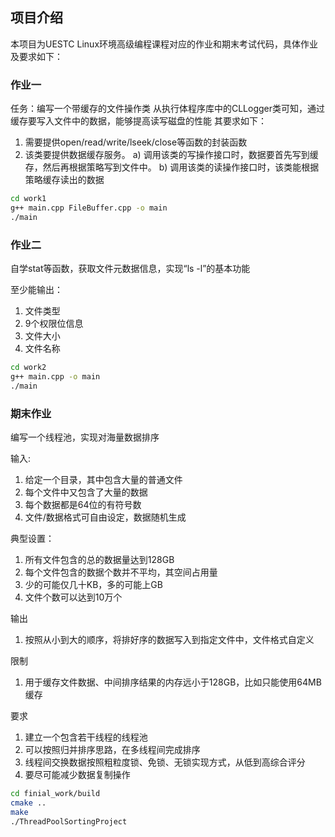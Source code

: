 ## 项目介绍

本项目为UESTC Linux环境高级编程课程对应的作业和期末考试代码，具体作业及要求如下：

### 作业一

任务：编写一个带缓存的文件操作类
从执行体程序库中的CLLogger类可知，通过缓存要写入文件中的数据，能够提高读写磁盘的性能
其要求如下：
1.	需要提供open/read/write/lseek/close等函数的封装函数
2.	该类要提供数据缓存服务。
a)	调用该类的写操作接口时，数据要首先写到缓存，然后再根据策略写到文件中。
b)	调用该类的读操作接口时，该类能根据策略缓存读出的数据

```bash
cd work1
g++ main.cpp FileBuffer.cpp -o main
./main
```
### 作业二

自学stat等函数，获取文件元数据信息，实现“ls -l”的基本功能

至少能输出：
1. 文件类型
2. 9个权限位信息
3. 文件大小
4. 文件名称
```bash
cd work2
g++ main.cpp -o main
./main
```

### 期末作业

编写一个线程池，实现对海量数据排序

输入:
1. 给定一个目录，其中包含大量的普通文件
2. 每个文件中又包含了大量的数据
3. 每个数据都是64位的有符号数
4. 文件/数据格式可自由设定，数据随机生成

典型设置：
1. 所有文件包含的总的数据量达到128GB
2. 每个文件包含的数据个数并不平均，其空间占用量
3. 少的可能仅几十KB，多的可能上GB
4. 文件个数可以达到10万个

输出
1. 按照从小到大的顺序，将排好序的数据写入到指定文件中，文件格式自定义

限制
1. 用于缓存文件数据、中间排序结果的内存远小于128GB，比如只能使用64MB缓存

要求
1. 建立一个包含若干线程的线程池
2. 可以按照归并排序思路，在多线程间完成排序
3. 线程间交换数据按照粗粒度锁、免锁、无锁实现方式，从低到高综合评分
4. 要尽可能减少数据复制操作

```bash
cd finial_work/build
cmake ..
make
./ThreadPoolSortingProject
```

